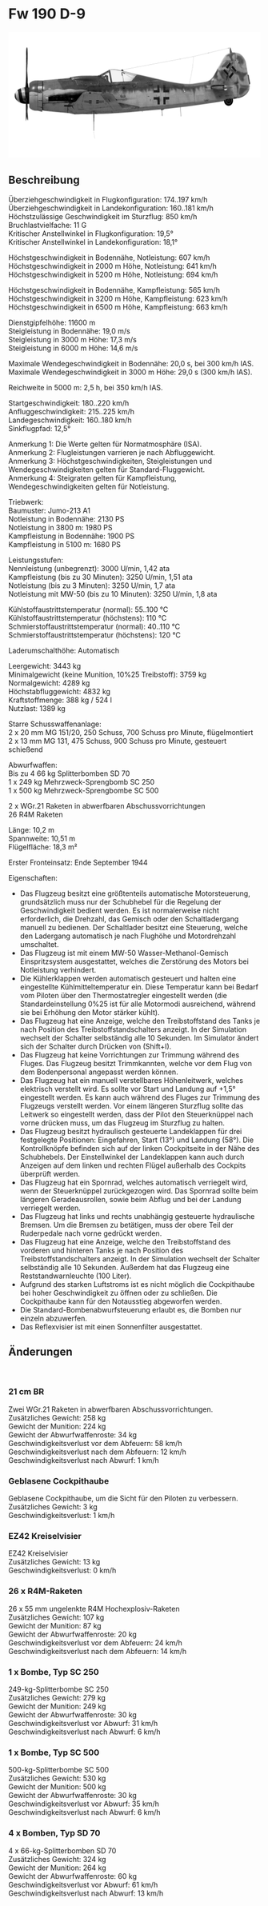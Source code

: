 # Fw 190 D-9  
  
![fw190d9](../images/fw190d9.png)  
  
## Beschreibung  
  
Überziehgeschwindigkeit in Flugkonfiguration: 174..197 km/h  
Überziehgeschwindigkeit in Landekonfiguration: 160..181 km/h  
Höchstzulässige Geschwindigkeit im Sturzflug: 850 km/h  
Bruchlastvielfache: 11 G  
Kritischer Anstellwinkel in Flugkonfiguration: 19,5°  
Kritischer Anstellwinkel in Landekonfiguration: 18,1°  
  
Höchstgeschwindigkeit in Bodennähe, Notleistung: 607 km/h  
Höchstgeschwindigkeit in 2000 m Höhe, Notleistung: 641 km/h  
Höchstgeschwindigkeit in 5200 m Höhe, Notleistung: 694 km/h  
  
Höchstgeschwindigkeit in Bodennähe, Kampfleistung: 565 km/h  
Höchstgeschwindigkeit in 3200 m Höhe, Kampfleistung: 623 km/h  
Höchstgeschwindigkeit in 6500 m Höhe, Kampfleistung: 663 km/h  
  
Dienstgipfelhöhe: 11600 m  
Steigleistung in Bodennähe: 19,0 m/s  
Steigleistung in 3000 m Höhe: 17,3 m/s  
Steigleistung in 6000 m Höhe: 14,6 m/s  
  
Maximale Wendegeschwindigkeit in Bodennähe: 20,0 s, bei 300 km/h IAS.  
Maximale Wendegeschwindigkeit in 3000 m Höhe: 29,0 s (300 km/h IAS).  
  
Reichweite in 5000 m: 2,5 h, bei 350 km/h IAS.  
  
Startgeschwindigkeit: 180..220 km/h  
Anfluggeschwindigkeit: 215..225 km/h  
Landegeschwindigkeit: 160..180 km/h  
Sinkflugpfad: 12,5°  
  
Anmerkung 1: Die Werte gelten für Normatmosphäre (ISA).  
Anmerkung 2: Flugleistungen varrieren je nach Abfluggewicht.  
Anmerkung 3: Höchstgeschwindigkeiten, Steigleistungen und Wendegeschwindigkeiten gelten für Standard-Fluggewicht.  
Anmerkung 4: Steigraten gelten für Kampfleistung, Wendegeschwindigkeiten gelten für Notleistung.  
  
Triebwerk:  
Baumuster: Jumo-213 A1  
Notleistung in Bodennähe: 2130 PS  
Notleistung in 3800 m: 1980 PS  
Kampfleistung in Bodennähe: 1900 PS  
Kampfleistung in 5100 m: 1680 PS  
  
Leistungsstufen:  
Nennleistung (unbegrenzt): 3000 U/min, 1,42 ata  
Kampfleistung (bis zu 30 Minuten): 3250 U/min, 1,51 ata  
Notleistung (bis zu 3 Minuten): 3250 U/min, 1,7 ata  
Notleistung mit MW-50 (bis zu 10 Minuten): 3250 U/min, 1,8 ata  
  
Kühlstoffaustrittstemperatur (normal): 55..100 °C  
Kühlstoffaustrittstemperatur (höchstens): 110 °C  
Schmierstoffaustrittstemperatur (normal): 40..110 °C  
Schmierstoffaustrittstemperatur (höchstens): 120 °C  
  
Laderumschalthöhe: Automatisch  
  
Leergewicht: 3443 kg  
Minimalgewicht (keine Munition, 10%25 Treibstoff): 3759 kg  
Normalgewicht: 4289 kg  
Höchstabfluggewicht: 4832 kg  
Kraftstoffmenge: 388 kg / 524 l  
Nutzlast: 1389 kg  
  
Starre Schusswaffenanlage:  
2 x 20 mm MG 151/20, 250 Schuss, 700 Schuss pro Minute, flügelmontiert  
2 x 13 mm MG 131, 475 Schuss, 900 Schuss pro Minute, gesteuert schießend  
  
Abwurfwaffen:  
Bis zu 4 66 kg Splitterbomben SD 70  
1 x 249 kg Mehrzweck-Sprengbomb SC 250  
1 x 500 kg Mehrzweck-Sprengbombe SС 500  
  
2 x WGr.21 Raketen in abwerfbaren Abschussvorrichtungen  
26 R4M Raketen  
  
Länge: 10,2 m  
Spannweite: 10,51 m  
Flügelfläche: 18,3 m²  
  
Erster Fronteinsatz: Ende September 1944  
  
Eigenschaften:  
- Das Flugzeug besitzt eine größtenteils automatische Motorsteuerung, grundsätzlich muss nur der Schubhebel für die Regelung der Geschwindigkeit bedient werden. Es ist normalerweise nicht erforderlich, die Drehzahl, das Gemisch oder den Schaltladergang manuell zu bedienen. Der Schaltlader besitzt eine Steuerung, welche den Ladergang automatisch je nach Flughöhe und Motordrehzahl umschaltet.  
- Das Flugzeug ist mit einem MW-50 Wasser-Methanol-Gemisch Einspritzsystem ausgestattet, welches die Zerstörung des Motors bei Notleistung verhindert.   
- Die Kühlerklappen werden automatisch gesteuert und halten eine eingestellte Kühlmitteltemperatur ein. Diese Temperatur kann bei Bedarf vom Piloten über den Thermostatregler eingestellt werden (die Standardeinstellung 0%25 ist für alle Motormodi ausreichend, während sie bei Erhöhung den Motor stärker kühlt).  
- Das Flugzeug hat eine Anzeige, welche den Treibstoffstand des Tanks je nach Position des Treibstoffstandschalters anzeigt. In der Simulation wechselt der Schalter selbständig alle 10 Sekunden. Im Simulator ändert sich der Schalter durch Drücken von (Shift+I).  
- Das Flugzeug hat keine Vorrichtungen zur Trimmung während des Fluges. Das Flugzeug besitzt Trimmkannten, welche vor dem Flug von dem Bodenpersonal angepasst werden können.  
- Das Flugzeug hat ein manuell verstellbares Höhenleitwerk, welches elektrisch verstellt wird. Es sollte vor Start und Landung auf +1,5° eingestellt werden. Es kann auch während des Fluges zur Trimmung des Flugzeugs verstellt werden. Vor einem längeren Sturzflug sollte das Leitwerk so eingestellt werden, dass der Pilot den Steuerknüppel nach vorne drücken muss, um das Flugzeug im Sturzflug zu halten.  
- Das Flugzeug besitzt hydraulisch gesteuerte Landeklappen für drei festgelegte Positionen: Eingefahren, Start (13°) und Landung (58°). Die Kontrollknöpfe befinden sich auf der linken Cockpitseite in der Nähe des Schubhebels. Der Einstellwinkel der Landeklappen kann auch durch Anzeigen auf dem linken und rechten Flügel außerhalb des Cockpits überprüft werden.  
- Das Flugzeug hat ein Spornrad, welches automatisch verriegelt wird, wenn der Steuerknüppel zurückgezogen wird. Das Spornrad sollte beim längeren Geradeausrollen, sowie beim Abflug und bei der Landung verriegelt werden.  
- Das Flugzeug hat links und rechts unabhängig gesteuerte hydraulische Bremsen. Um die Bremsen zu betätigen, muss der obere Teil der Ruderpedale nach vorne gedrückt werden.  
- Das Flugzeug hat eine Anzeige, welche den Treibstoffstand des vorderen und hinteren Tanks je nach Position des Treibstoffstandschalters anzeigt. In der Simulation wechselt der Schalter selbständig alle 10 Sekunden. Außerdem hat das Flugzeug eine Reststandwarnleuchte (100 Liter).  
- Aufgrund des starken Luftstroms ist es nicht möglich die Cockpithaube bei hoher Geschwindigkeit zu öffnen oder zu schließen. Die Cockpithaube kann für den Notausstieg abgeworfen werden.  
- Die Standard-Bombenabwurfsteuerung erlaubt es, die Bomben nur einzeln abzuwerfen.  
- Das Reflexvisier ist mit einen Sonnenfilter ausgestattet.  
  
## Änderungen  
  ﻿
  
### 21 cm BR  
  
Zwei WGr.21 Raketen in abwerfbaren Abschussvorrichtungen.  
Zusätzliches Gewicht: 258 kg  
Gewicht der Munition: 224 kg  
Gewicht der Abwurfwaffenroste: 34 kg  
Geschwindigkeitsverlust vor dem Abfeuern: 58 km/h  
Geschwindigkeitsverlust nach dem Abfeuern: 12 km/h  
Geschwindigkeitsverlust nach Abwurf: 1 km/h  ﻿
  
### Geblasene Cockpithaube  
  
Geblasene Cockpithaube, um die Sicht für den Piloten zu verbessern.  
Zusätzliches Gewicht: 3 kg  
Geschwindigkeitsverlust: 1 km/h  ﻿
  
### EZ42 Kreiselvisier  
  
EZ42 Kreiselvisier  
Zusätzliches Gewicht: 13 kg  
Geschwindigkeitsverlust: 0 km/h  ﻿
  
### 26 x R4M-Raketen  
  
26 x 55 mm ungelenkte R4M Hochexplosiv-Raketen  
Zusätzliches Gewicht: 107 kg  
Gewicht der Munition: 87 kg  
Gewicht der Abwurfwaffenroste: 20 kg  
Geschwindigkeitsverlust vor dem Abfeuern: 24 km/h  
Geschwindigkeitsverlust nach dem Abfeuern: 14 km/h  ﻿
  
### 1 x Bombe, Typ SC 250  
  
249-kg-Splitterbombe SC 250  
Zusätzliches Gewicht: 279 kg  
Gewicht der Munition: 249 kg  
Gewicht der Abwurfwaffenroste: 30 kg  
Geschwindigkeitsverlust vor Abwurf: 31 km/h  
Geschwindigkeitsverlust nach Abwurf: 6 km/h  ﻿
  
### 1 x Bombe, Typ SC 500  
  
500-kg-Splitterbombe SC 500  
Zusätzliches Gewicht: 530 kg  
Gewicht der Munition: 500 kg  
Gewicht der Abwurfwaffenroste: 30 kg  
Geschwindigkeitsverlust vor Abwurf: 35 km/h  
Geschwindigkeitsverlust nach Abwurf: 6 km/h  ﻿
  
### 4 x Bomben, Typ SD 70  
  
4 x 66-kg-Splitterbomben SD 70  
Zusätzliches Gewicht: 324 kg  
Gewicht der Munition: 264 kg  
Gewicht der Abwurfwaffenroste: 60 kg  
Geschwindigkeitsverlust vor Abwurf: 61 km/h  
Geschwindigkeitsverlust nach Abwurf: 13 km/h  